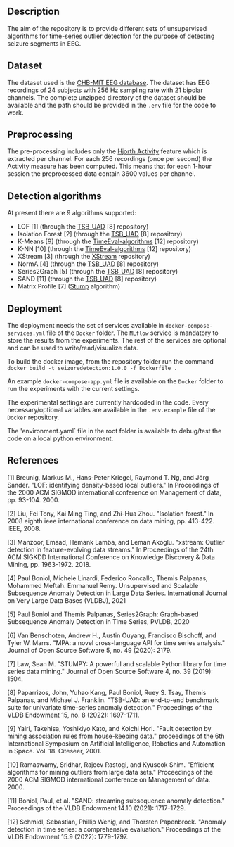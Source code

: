 ## Description

The aim of the repository is to provide different sets of unsupervised algorithms for time-series outlier detection for the purpose of detecting seizure segments in EEG.

## Dataset

The dataset used is the [CHB-MIT EEG database](https://physionet.org/content/chbmit/1.0.0/). The dataset has EEG recordings of 24 subjects with 256 Hz sampling rate with 21 bipolar channels. The complete unzipped directory of the dataset should be available and the path should be provided in the `.env` file for the code to work. 

## Preprocessing

The pre-processing includes only the [Hjorth Activity](https://en.wikipedia.org/wiki/Hjorth_parameters) feature which is extracted per channel. For each 256 recordings (once per second) the Activity measure has been computed. This means that for each 1-hour session the preprocessed data contain 3600 values per channel.

## Detection algorithms

At present there are 9 algorithms supported:

* LOF [1] (through the [TSB_UAD](https://github.com/TheDatumOrg/TSB-UAD) [8] repository)
* Isolation Forest [2] (through the [TSB_UAD](https://github.com/TheDatumOrg/TSB-UAD) [8] repository)
* K-Means [9] (through the [TimeEval-algorithms](https://github.com/timeeval/timeeval-algorithms) [12] repository)
* K-NN [10] (through the [TimeEval-algorithms](https://github.com/timeeval/timeeval-algorithms) [12] repository)
* XStream [3] (through the [XStream](https://github.com/cmuxstream/cmuxstream-core) repository)
* NormA [4] (through the [TSB_UAD](https://github.com/TheDatumOrg/TSB-UAD) [8] repository)
* Series2Graph [5] (through the [TSB_UAD](https://github.com/TheDatumOrg/TSB-UAD) [8] repository)
* SAND [11] (through the [TSB_UAD](https://github.com/TheDatumOrg/TSB-UAD) [8] repository)
* Matrix Profile [7] ([Stump](https://stumpy.readthedocs.io/en/latest/index.html) algorithm)

## Deployment

The deployment needs the set of services available in `docker-compose-services.yml` file of the `Docker` folder. The `MLflow` service is mandatory to store the results from the experiments. The rest of the services are optional and can be used to write/read/visualize data.

To build the docker image, from the repository folder run the command `docker build -t seizuredetection:1.0.0 -f Dockerfile .`

An example `docker-compose-app.yml` file is available on the `Docker` folder to run the experiments with the current settings.

The experimental settings are currently hardcoded in the code. Every necessary/optional variables are available in the `.env.example` file of the `Docker` repository.

The 'environment.yaml` file in the root folder is available to debug/test the code on a local python environment.

## References

[1] Breunig, Markus M., Hans-Peter Kriegel, Raymond T. Ng, and Jörg Sander. "LOF: identifying density-based local outliers." In Proceedings of the 2000 ACM SIGMOD international conference on Management of data, pp. 93-104. 2000.

[2] Liu, Fei Tony, Kai Ming Ting, and Zhi-Hua Zhou. "Isolation forest." In 2008 eighth ieee international conference on data mining, pp. 413-422. IEEE, 2008.

[3] Manzoor, Emaad, Hemank Lamba, and Leman Akoglu. "xstream: Outlier detection in feature-evolving data streams." In Proceedings of the 24th ACM SIGKDD International Conference on Knowledge Discovery & Data Mining, pp. 1963-1972. 2018.

[4] Paul Boniol, Michele Linardi, Federico Roncallo, Themis Palpanas, Mohammed Meftah. Emmanuel Remy. Unsupervised and Scalable Subsequence Anomaly Detection in Large Data Series. International Journal on Very Large Data Bases (VLDBJ), 2021 

[5] Paul Boniol and Themis Palpanas, Series2Graph: Graph-based Subsequence Anomaly Detection in Time Series, PVLDB, 2020

[6] Van Benschoten, Andrew H., Austin Ouyang, Francisco Bischoff, and Tyler W. Marrs. "MPA: a novel cross-language API for time series analysis." Journal of Open Source Software 5, no. 49 (2020): 2179.

[7] Law, Sean M. "STUMPY: A powerful and scalable Python library for time series data mining." Journal of Open Source Software 4, no. 39 (2019): 1504.

[8] Paparrizos, John, Yuhao Kang, Paul Boniol, Ruey S. Tsay, Themis Palpanas, and Michael J. Franklin. "TSB-UAD: an end-to-end benchmark suite for univariate time-series anomaly detection." Proceedings of the VLDB Endowment 15, no. 8 (2022): 1697-1711.

[9] Yairi, Takehisa, Yoshikiyo Kato, and Koichi Hori. "Fault detection by mining association rules from house-keeping data." proceedings of the 6th International Symposium on Artificial Intelligence, Robotics and Automation in Space. Vol. 18. Citeseer, 2001.

[10] Ramaswamy, Sridhar, Rajeev Rastogi, and Kyuseok Shim. "Efficient algorithms for mining outliers from large data sets." Proceedings of the 2000 ACM SIGMOD international conference on Management of data. 2000.

[11] Boniol, Paul, et al. "SAND: streaming subsequence anomaly detection." Proceedings of the VLDB Endowment 14.10 (2021): 1717-1729.

[12] Schmidl, Sebastian, Phillip Wenig, and Thorsten Papenbrock. "Anomaly detection in time series: a comprehensive evaluation." Proceedings of the VLDB Endowment 15.9 (2022): 1779-1797.